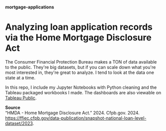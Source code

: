 #### mortgage-applications
# Analyzing loan application records via the Home Mortgage Disclosure Act
The Consumer Financial Protection Bureau makes a TON of data available to the public. They're big datasets, but if you can scale down what you're most interested in, they're great to analyze. I tend to look at the data one state at a time.

In this repo, I include my Jupyter Notebooks with Python cleaning and the Tableau packaged workbooks I made. The dashboards are also viewable on [Tableau Public](https://public.tableau.com/app/profile/natalie.sayth/viz/PennsylvaniaMortgages2018-2023/Presentation).

**Source**<br>
“HMDA - Home Mortgage Disclosure Act.” 2024. Cfpb.gov. 2024. https://ffiec.cfpb.gov/data-publication/snapshot-national-loan-level-dataset/2023.
